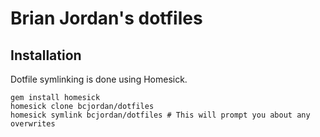 # Brian Jordan's dotfiles

## Installation

Dotfile symlinking is done using Homesick.

```
gem install homesick
homesick clone bcjordan/dotfiles
homesick symlink bcjordan/dotfiles # This will prompt you about any overwrites
```
